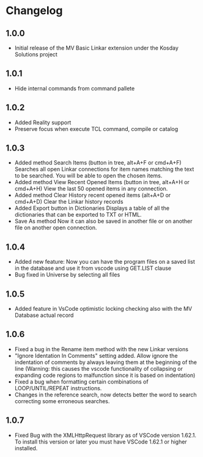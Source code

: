 # Changelog

## 1.0.0

- Initial release of the MV Basic Linkar extension under the Kosday Solutions project

## 1.0.1

- Hide internal commands from command pallete

## 1.0.2

- Added Reality support
- Preserve focus when execute TCL command, compile or catalog

## 1.0.3

- Added method Search Items (button in tree, alt+A+F or cmd+A+F)
    Searches all open Linkar connections for item names matching the text to be searched. You will be able to open the chosen items.
- Added method View Recent Opened Items (button in tree, alt+A+H or cmd+A+H)
    View the last 50  opened items in any connection.
- Added method Clear History recent opened items (alt+A+D or cmd+A+D)
    Clear the Linkar history records
- Added Export button in Dictionaries
    Displays a table of all the dictionaries that can be exported to TXT or HTML.
- Save As method
    Now it can also be saved in another file or on another file on another open connection.

## 1.0.4

- Added new feature: Now you can have the program files on a saved list in the database and use it from vscode using GET.LIST clause
- Bug fixed in Universe by selecting all files

## 1.0.5

- Added feature in VsCode optimistic locking checking also with the MV Database actual record

## 1.0.6

- Fixed a bug in the Rename item method with the new Linkar versions
- "Ignore Identation In Comments" setting added. Allow ignore the indentation of comments by always leaving them at the beginning of the line (Warning: this causes the vscode functionality of collapsing or expanding code regions to malfunction since it is based on indentation) 
- Fixed a bug when formatting certain combinations of LOOP/UNTIL/REPEAT instructions.
- Changes in the reference search, now detects better the word to search correcting some erroneous searches.

## 1.0.7

- Fixed Bug with the XMLHttpRequest library as of VSCode version 1.62.1. To install this version or later you must have VSCode 1.62.1 or higher installed.
